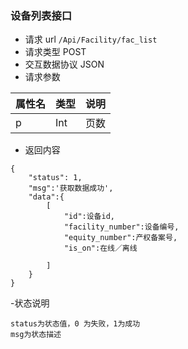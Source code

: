 ### 设备列表接口
- 请求 url `/Api/Facility/fac_list`
- 请求类型 POST
- 交互数据协议 JSON
- 请求参数

属性名|类型|说明
---- | --------- | ---------------------------------
p|Int|页数
- 返回内容

```
{
    "status": 1,
    "msg":'获取数据成功',
    "data":{
        [
            "id":设备id,
            "facility_number":设备编号,
            "equity_number":产权备案号,
            "is_on":在线／离线

        ]
    }
}
```

-状态说明
```
status为状态值，0 为失败，1为成功
msg为状态描述
```